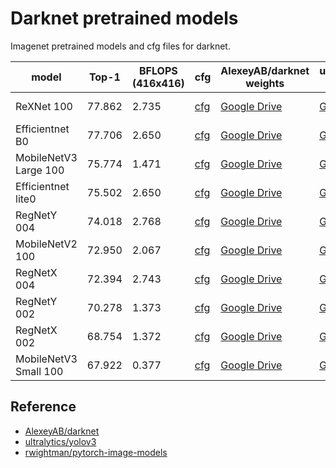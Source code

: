 # Darknet pretrained models

Imagenet pretrained models and cfg files for darknet.

| model                 | Top-1  | BFLOPS (416x416) | cfg                                  | AlexeyAB/darknet weights                                     | ultralytics/yolov3 weights                                   | conversion from                                 |
| --------------------- | ------ | ---------------- | ------------------------------------ | ------------------------------------------------------------ | ------------------------------------------------------------ | ----------------------------------------------- |
| ReXNet 100            | 77.862 | 2.735            | [cfg](rexnet_100.cfg)                | [Google Drive](https://drive.google.com/file/d/1j4GXq68LgRu3nUHDrCq-_QOlbXuT1tnT/view?usp=sharing) | [Google Drive](https://drive.google.com/file/d/1bizWSJcQwCzcDoQWBDQrXpZdcJWay8ff/view?usp=sharing) | pytorch-image-models (rexnet_100)               |
| Efficientnet B0       | 77.706 | 2.650            | [cfg](cfg/efficientnet_b0.cfg)       | [Google Drive](https://drive.google.com/file/d/1ShFKALkiSzJyxrTDzz5QOJC3fwN_79Cz/view?usp=sharing) | [Google Drive](https://drive.google.com/file/d/1uhW3abg_MKbOnJXEI1xNo1TIOGzJdISC/view?usp=sharing) | pytorch-image-models (efficientnet_b0)          |
| MobileNetV3 Large 100 | 75.774 | 1.471            | [cfg](cfg/mobilenetv3_large_100.cfg) | [Google Drive](https://drive.google.com/file/d/12lOckkRkETZ0CEnDov1ufTAhSrClDWCm/view?usp=sharing) | [Google Drive](https://drive.google.com/file/d/19CNVJjmys_GpNilax6Gqz940aA89lX7g/view?usp=sharing) | pytorch-image-models (mobilenetv3_large_100)    |
| Efficientnet lite0    | 75.502 | 2.650            | [cfg](cfg/efficientnet_lite0.cfg)    | [Google Drive](https://drive.google.com/file/d/1nr54g9FNLFFJxiEo7I7kl9Z_4Bkqtgrb/view?usp=sharing) | [Google Drive](https://drive.google.com/file/d/1UDAPia-35MgU40o9oJ73CqXa6_-uk9MP/view?usp=sharing) | pytorch-image-models (efficientnet_lite0)       |
| RegNetY 004           | 74.018 | 2.768            | [cfg](cfg/regnety_004.cfg)           | [Google Drive](https://drive.google.com/file/d/1aQ9wA5Tcu2rJ5a8qPXTzAIayrYmeCnlD/view?usp=sharing) | [Google Drive](https://drive.google.com/file/d/1iYE0ANMCWoz4Mhu1IZ5Nw2a_zUofET3M/view?usp=sharing) | pytorch-image-models (regnety_004)              |
| MobileNetV2 100       | 72.950 | 2.067            | [cfg](cfg/mobilenetv2_100.cfg)       | [Google Drive](https://drive.google.com/file/d/15oRoilePiGFEwTicKXq2f2yILDC7qpvG/view?usp=sharing) | [Google Drive](https://drive.google.com/file/d/1UxBHxZ8KL736Jbitm9OAOU7r-eSl3_xH/view?usp=sharing) | pytorch-image-models (mobilenetv2_100)          |
| RegNetX 004           | 72.394 | 2.743            | [cfg](cfg/regnetx_004.cfg)           | [Google Drive](https://drive.google.com/file/d/1jK1XhY4KAGlljLrSKhkXAKfgbRs0rbNK/view?usp=sharing) | [Google Drive](https://drive.google.com/file/d/1AwrMdiNX_1x8jaNu1y14ilc5i2jHAGek/view?usp=sharing) | pytorch-image-models (regnetx_004)              |
| RegNetY 002           | 70.278 | 1.373            | [cfg](cfg/regnety_002.cfg)           | [Google Drive](https://drive.google.com/file/d/1IM0Y8hcPK4jo6EFXXSS1j5eKzkmYwmKu/view?usp=sharing) | [Google Drive](https://drive.google.com/file/d/1jwleznC4Wn2MrDLvc3HXQKNkP_ZlEtLU/view?usp=sharing) | pytorch-image-models (regnety_002)              |
| RegNetX 002           | 68.754 | 1.372            | [cfg](cfg/regnetx_002.cfg)           | [Google Drive](https://drive.google.com/file/d/1te6SeOv0oVIS7VC3_ZTqsdTjD9ZxdPli/view?usp=sharing) | [Google Drive](https://drive.google.com/file/d/1wHkLEq8mzuCNP3LSpjbYf1ybeRMx4bM9/view?usp=sharing) | pytorch-image-models (regnetx_002)              |
| MobileNetV3 Small 100 | 67.922 | 0.377            | [cfg](cfg/mobilenetv3_small_100.cfg) | [Google Drive](https://drive.google.com/file/d/110JKJL0z-evXZFdBOMMr4-SiCoyFHDpT/view?usp=sharing) | [Google Drive](https://drive.google.com/file/d/1YUkajUBNKkUcYPMl-Rr3Zyhw3Vg4zR1L/view?usp=sharing) | pytorch-image-models (tf_mobilenetv3_small_100) |

## Reference

- [AlexeyAB/darknet](https://github.com/AlexeyAB/darknet)
- [ultralytics/yolov3](https://github.com/ultralytics/yolov3/releases/tag/v8)
- [rwightman/pytorch-image-models](https://github.com/rwightman/pytorch-image-models)
